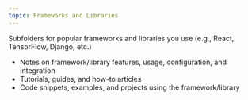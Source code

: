 ```yaml
---
topic: Frameworks and Libraries
---
```


Subfolders for popular frameworks and libraries you use (e.g., React, TensorFlow, Django, etc.)

- Notes on framework/library features, usage, configuration, and integration
- Tutorials, guides, and how-to articles
- Code snippets, examples, and projects using the framework/library